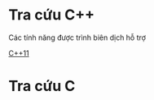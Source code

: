 # Tra cứu C++

Các tính năng được trình biên dịch hỗ trợ 

[C++11](https://github.com/vi-vn-cppreference/vietnamese-cppreference/wiki/Tr%C3%ACnh-bi%C3%AAn-d%E1%BB%8Bch-Cpp11-h%E1%BB%97-tr%E1%BB%A3-t%C3%ADnh-n%C4%83ng)

# Tra cứu C